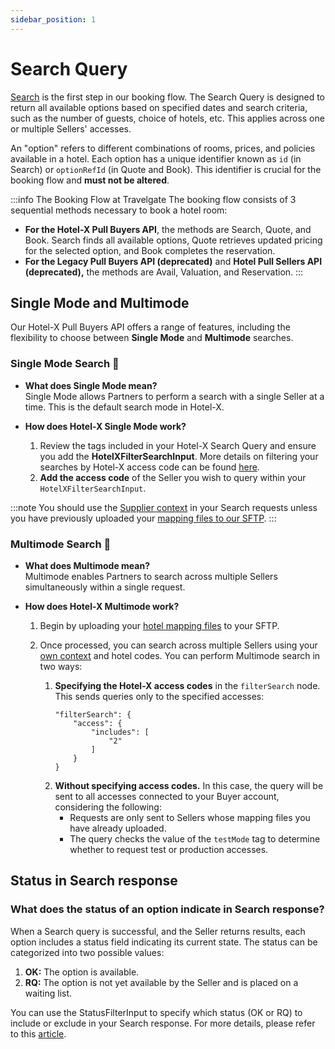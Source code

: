 ```yaml
---
sidebar_position: 1
---
```


# Search Query

[Search](/docs/apis/for-buyers/hotel-x-pull-buyers-api/booking-flow/search) is the first step in our booking flow. The Search Query is designed to return all available options based on specified dates and search criteria, such as the number of guests, choice of hotels, etc. This applies across one or multiple Sellers' accesses.

An "option" refers to different combinations of rooms, prices, and policies available in a hotel. Each option has a unique identifier known as `id` (in Search) or `optionRefId` (in Quote and Book). This identifier is crucial for the booking flow and **must not be altered**.

:::info The Booking Flow at Travelgate
The booking flow consists of 3 sequential methods necessary to book a hotel room:
- **For the Hotel-X Pull Buyers API**, the methods are Search, Quote, and Book. Search finds all available options, Quote retrieves updated pricing for the selected option, and Book completes the reservation.
- **For the Legacy Pull Buyers API (deprecated)** and **Hotel Pull Sellers API (deprecated),** the methods are Avail, Valuation, and Reservation.
:::


## Single Mode and Multimode

Our Hotel-X Pull Buyers API offers a range of features, including the flexibility to choose between **Single Mode** and **Multimode** searches.

### Single Mode Search 🌟

* **What does Single Mode mean?**  
  Single Mode allows Partners to perform a search with a single Seller at a time. This is the default search mode in Hotel-X.

* **How does Hotel-X Single Mode work?**  
    1. Review the tags included in your Hotel-X Search Query and ensure you add the **HotelXFilterSearchInput**. More details on filtering your searches by Hotel-X access code can be found [here](/kb/connectivity-products/for-buyers/hotel-x/booking-flow/search/search-filters).
    2. **Add the access code** of the Seller you wish to query within your `HotelXFilterSearchInput`.

:::note
You should use the [Supplier context](/kb/connectivity-products/for-buyers/hotel-x/hotel-x-credentials) in your Search requests unless you have previously uploaded your [mapping files to our SFTP](/docs/apis/for-buyers/hotel-x-pull-buyers-api/plugins/mapping).
:::

### Multimode Search 🚀

* **What does Multimode mean?**  
Multimode enables Partners to search across multiple Sellers simultaneously within a single request.

* **How does Hotel-X Multimode work?**  
    1. Begin by uploading your [hotel mapping files](/docs/apis/for-buyers/hotel-x-pull-buyers-api/plugins/mapping) to your SFTP.
    2. Once processed, you can search across multiple Sellers using your [own context](/kb/connectivity-products/for-buyers/hotel-x/hotel-x-credentials) and hotel codes. You can perform Multimode search in two ways:  

        1. **Specifying the Hotel-X access codes** in the `filterSearch` node. This sends queries only to the specified accesses:
            ```
            "filterSearch": {
                "access": {
                    "includes": [
                        "2"
                    ]
                }
            }
            ```
        2. **Without specifying access codes.** In this case, the query will be sent to all accesses connected to your Buyer account, considering the following:
            + Requests are only sent to Sellers whose mapping files you have already uploaded.
            + The query checks the value of the `testMode` tag to determine whether to request test or production accesses.


## Status in Search response

### What does the status of an option indicate in Search response?
When a Search query is successful, and the Seller returns results, each option includes a status field indicating its current state. The status can be categorized into two possible values:

1. **OK:** The option is available.
2. **RQ:** The option is not yet available by the Seller and is placed on a waiting list.

You can use the StatusFilterInput to specify which status (OK or RQ) to include or exclude in your Search response. For more details, please refer to this [article](/kb/connectivity-products/for-buyers/hotel-x/booking-flow/search/search-filters).